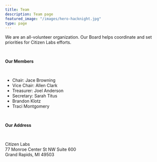 ```yaml
---
title: Team
description: Team page
featured_image: "/images/hero-hacknight.jpg"
type: page
---
```


We are an all-volunteer organization. Our Board helps coordinate and set priorities for Citizen Labs efforts.

<br>

**Our Members**

<br>

- Chair: Jace Browning
- Vice Chair: Allen Clark
- Treasurer: Joel Anderson
- Secretary: Sarah Titus
- Brandon Klotz
- Traci Montgomery

<br>

**Our Address**

<br>

Citizen Labs
<br>
77 Monroe Center St NW Suite 600
<br>
Grand Rapids, MI 49503
